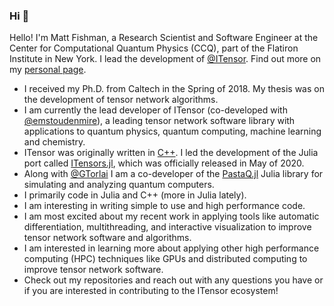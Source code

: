 ### Hi 👋

Hello! I'm Matt Fishman, a Research Scientist and Software Engineer at the Center for Computational Quantum Physics (CCQ), part of the Flatiron Institute in New York. I lead the development of [@ITensor](https://github.com/ITensor). Find out more on my [personal page](https://mtfishman.github.io/).

* I received my Ph.D. from Caltech in the Spring of 2018. My thesis was on the development of tensor network algorithms.
* I am currently the lead developer of ITensor (co-developed with [@emstoudenmire](https://github.com/emstoudenmire)), a leading tensor network software library with applications to quantum physics, quantum computing, machine learning and chemistry.
* ITensor was originally written in [C++](https://github.com/ITensor/ITensor). I led the development of the Julia port called [ITensors.jl](https://github.com/ITensor/ITensors.jl), which was officially released in May of 2020.
* Along with [@GTorlai](https://github.com/GTorlai) I am a co-developer of the [PastaQ.jl](https://github.com/GTorlai/PastaQ.jl) Julia library for simulating and analyzing quantum computers.
* I primarily code in Julia and C++ (more in Julia lately).
* I am interesting in writing simple to use and high performance code.
* I am most excited about my recent work in applying tools like automatic differentiation, multithreading, and interactive visualization to improve tensor network software and algorithms.
* I am interested in learning more about applying other high performance computing (HPC) techniques like GPUs and distributed computing to improve tensor network software.
* Check out my repositories and reach out with any questions you have or if you are interested in contributing to the ITensor ecosystem!
